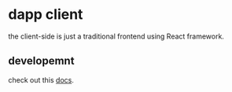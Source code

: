 # dapp client

the client-side is just a traditional frontend using React framework.

## developemnt

check out this [docs](docs/dev.md).